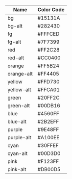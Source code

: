 | Name       | Color Code |
|------------|------------|
| bg         | #15131A    |
| bg-alt     | #282430    |
| fg         | #FFFCED    |
| fg-alt     | #7F7399    |
| red        | #FF2C28    |
| red-alt    | #CC0400    |
| orange     | #FF5B24    |
| orange-alt | #FF4405    |
| yellow     | #FFD730    |
| yellow-alt | #FFCA01    |
| green      | #20FF2C    |
| green-alt  | #00DB16    |
| blue       | #4560FF    |
| blue-alt   | #2B2EFF    |
| purple     | #9E48FF    |
| purple-alt | #A100EE    |
| cyan       | #30FFEF    |
| cyan-alt   | #00D3D0    |
| pink       | #F123FF    |
| pink-alt   | #DB00D5    |
